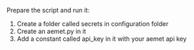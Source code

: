 Prepare the script and run it:
1. Create a folder called secrets in configuration folder
2. Create an aemet.py in it
3. Add a constant called api_key in it with your aemet api key